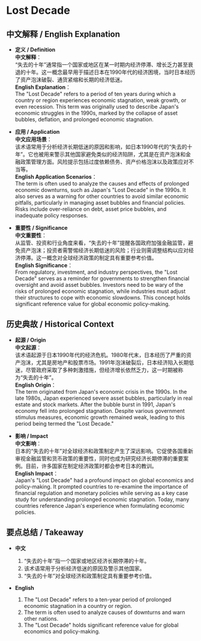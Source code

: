 # Lost Decade

## 中文解释 / English Explanation

* **定义 / Definition**  
  **中文解释**：  
  “失去的十年”通常指一个国家或地区在某一时期内经济停滞、增长乏力甚至衰退的十年。这一概念最早用于描述日本在1990年代的经济困境，当时日本经历了资产泡沫破裂、通货紧缩和长期的经济低迷。  
  **English Explanation**：  
  The "Lost Decade" refers to a period of ten years during which a country or region experiences economic stagnation, weak growth, or even recession. This term was originally used to describe Japan's economic struggles in the 1990s, marked by the collapse of asset bubbles, deflation, and prolonged economic stagnation.

* **应用 / Application**  
  **中文应用场景**：  
  该术语常用于分析经济长期低迷的原因和影响，如日本1990年代的“失去的十年”。它也被用来警示其他国家避免类似的经济陷阱，尤其是在资产泡沫和金融政策管理方面。风险提示包括过度依赖债务、资产价格泡沫以及政策应对不当等。  
  **English Application Scenarios**：  
  The term is often used to analyze the causes and effects of prolonged economic downturns, such as Japan's "Lost Decade" in the 1990s. It also serves as a warning for other countries to avoid similar economic pitfalls, particularly in managing asset bubbles and financial policies. Risks include over-reliance on debt, asset price bubbles, and inadequate policy responses.

* **重要性 / Significance**  
  **中文重要性**：  
  从监管、投资和行业角度来看，“失去的十年”提醒各国政府加强金融监管，避免资产泡沫；投资者需警惕经济长期低迷的风险；行业则需调整结构以应对经济停滞。这一概念对全球经济政策的制定具有重要参考价值。  
  **English Significance**：  
  From regulatory, investment, and industry perspectives, the "Lost Decade" serves as a reminder for governments to strengthen financial oversight and avoid asset bubbles. Investors need to be wary of the risks of prolonged economic stagnation, while industries must adjust their structures to cope with economic slowdowns. This concept holds significant reference value for global economic policy-making.

## 历史典故 / Historical Context

* **起源 / Origin**  
  **中文起源**：  
  该术语起源于日本1990年代的经济危机。1980年代末，日本经历了严重的资产泡沫，尤其是房地产和股票市场。1991年泡沫破裂后，日本经济陷入长期低迷，尽管政府采取了多种刺激措施，但经济增长依然乏力，这一时期被称为“失去的十年”。  
  **English Origin**：  
  The term originated from Japan's economic crisis in the 1990s. In the late 1980s, Japan experienced severe asset bubbles, particularly in real estate and stock markets. After the bubble burst in 1991, Japan's economy fell into prolonged stagnation. Despite various government stimulus measures, economic growth remained weak, leading to this period being termed the "Lost Decade."

* **影响 / Impact**  
  **中文影响**：  
  日本的“失去的十年”对全球经济和政策制定产生了深远影响。它促使各国重新审视金融监管和货币政策的重要性，同时也成为研究经济长期停滞的重要案例。目前，许多国家在制定经济政策时都会参考日本的教训。  
  **English Impact**：  
  Japan's "Lost Decade" had a profound impact on global economics and policy-making. It prompted countries to re-examine the importance of financial regulation and monetary policies while serving as a key case study for understanding prolonged economic stagnation. Today, many countries reference Japan's experience when formulating economic policies.

## 要点总结 / Takeaway

* **中文**  
  1. “失去的十年”指一个国家或地区经济长期停滞的十年。
  2. 该术语常用于分析经济低迷的原因及警示其他国家。
  3. “失去的十年”对全球经济和政策制定具有重要参考价值。

* **English**
  1. The "Lost Decade" refers to a ten-year period of prolonged economic stagnation in a country or region.
  2. The term is often used to analyze causes of downturns and warn other nations.
  3. The "Lost Decade" holds significant reference value for global economics and policy-making.